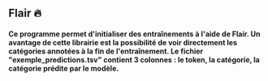 ## Flair :fire:	

#### Ce programme permet d'initialiser des entraînements à l'aide de Flair. Un avantage de cette librairie est la possibilité de voir directement les catégories annotées à la fin de l'entraînement. Le fichier "exemple_predictions.tsv" contient 3 colonnes : le token, la catégorie, la catégorie prédite par le modèle.